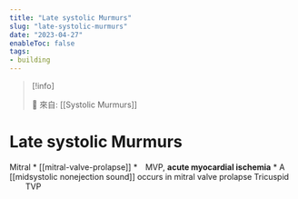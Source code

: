 ```yaml
---
title: "Late systolic Murmurs"
slug: "late-systolic-murmurs"
date: "2023-04-27"
enableToc: false
tags:
- building
---
```


> [!info]
>
> 🌱 來自: [[Systolic Murmurs]]

# Late systolic Murmurs

Mitral
	* [[mitral-valve-prolapse]]
	* MVP, **acute myocardial ischemia**
		* A [[midsystolic nonejection sound]] occurs in mitral valve prolapse
Tricuspid
  TVP
